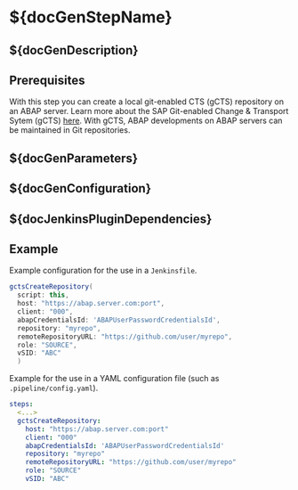 # ${docGenStepName}

## ${docGenDescription}

## Prerequisites

With this step you can create a local git-enabled CTS (gCTS) repository on an ABAP server.
Learn more about the SAP Git-enabled Change & Transport Sytem (gCTS) [here](https://help.sap.com/viewer/4a368c163b08418890a406d413933ba7/201909.001/en-US/f319b168e87e42149e25e13c08d002b9.html). With gCTS, ABAP developments on ABAP servers can be maintained in Git repositories.

## ${docGenParameters}

## ${docGenConfiguration}

## ${docJenkinsPluginDependencies}

## Example

Example configuration for the use in a `Jenkinsfile`.

```groovy
gctsCreateRepository(
  script: this,
  host: "https://abap.server.com:port",
  client: "000",
  abapCredentialsId: 'ABAPUserPasswordCredentialsId',
  repository: "myrepo",
  remoteRepositoryURL: "https://github.com/user/myrepo",
  role: "SOURCE",
  vSID: "ABC"
  )
```

Example for the use in a YAML configuration file (such as `.pipeline/config.yaml`).

```yaml
steps:
  <...>
  gctsCreateRepository:
    host: "https://abap.server.com:port"
    client: "000"
    abapCredentialsId: 'ABAPUserPasswordCredentialsId'
    repository: "myrepo"
    remoteRepositoryURL: "https://github.com/user/myrepo"
    role: "SOURCE"
    vSID: "ABC"
```
